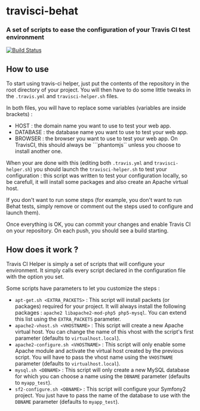 # travisci-behat
### A set of scripts to ease the configuration of your Travis CI test environment

[![Build Status](https://secure.travis-ci.org/jubianchi/travisci-helper.png?branch=master)](http://travis-ci.org/jubianchi/travisci-helper)

## How to use

To start using travis-ci helper, just put the contents of the repository in the root directory of your project. You will then have to do some little tweaks
in the ```.travis.yml``` and ```travisci-helper.sh``` files.

In both files, you will have to replace some variables (variables are inside brackets) :
* HOST : the domain name you want to use to test your web app.
* DATABASE : the database name you want to use to test your web app.
* BROWSER : the browser you want to use to test your web app. On TravisCI, this should always be ```phantomjs`` unless you choose to install another one.

When your are done with this (editing both ```.travis.yml``` and ```travisci-helper.sh```) you should launch the ```travisci-helper.sh``` to test your configuration : this script was written to test your configuration locally, so be carefull, it will install some packages and also create an Apache virtual host.

If you don't want to run some steps (for example, you don't want to run Behat tests, simply remove or comment out the steps used to configure and launch them).

Once everything is OK, you can commit your changes and enable Travis CI on your repository. On each push, you should see a build starting.

## How does it work ?

Travis CI Helper is simply a set of scripts that will configure your environment. It simply calls every script declared in the configuration file with the option you set.

Some scripts have parameters to let you customize the steps :
* ```apt-get.sh <EXTRA_PACKETS>``` : This script will install packets (or packages) required for your project. It will always install the following packages : ```apache2 libapache2-mod-php5 php5-mysql```. You can extend this list using the ```EXTRA_PACKETS``` parameter.
* ```apache2-vhost.sh <VHOSTNAME>``` : This script will create a new Apache virtual host. You can change the name of this vhost with the script's first parameter (defaults to ```virtualhost.local```).
* ```apache2-configure.sh <VHOSTNAME>``` : This script will only enable some Apache module and activate the virtual host created by the previous script. You will have to pass the vhost name using the ```VHOSTNAME``` parameter (defaults to ```virtualhost.local```).
* ```mysql.sh <DBNAME>``` : This script will only create a new MySQL database for which you can choose a name using the ```DBNAME``` parameter (defaults to ```myapp_test```).
* ```sf2-configure.sh <DBNAME>``` : This script will configure your Symfony2 project. You just have to pass the name of the database to use with the ```DBNAME``` parameter (defaults to ```myapp_test```).



